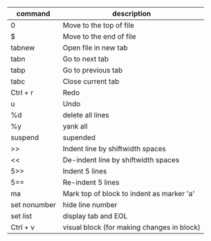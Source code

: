 |command| description|
|----|----|
|0| Move to the top of file|
|$| Move to the end of file|
|tabnew| Open file in new tab|
|tabn| Go to next tab|
|tabp| Go to previous tab|
|tabc| Close current tab|
|Ctrl + r| Redo|
|u| Undo|
|%d| delete all lines|
|%y| yank all |
|suspend|supended| 
|>>| Indent line by shiftwidth spaces|
|<<|De-indent line by shiftwidth spaces|
|5>>|Indent 5 lines|
|5==|Re-indent 5 lines|
|ma| Mark top of block to indent as marker 'a'|
|set nonumber|hide line number|
|set list|display tab and EOL|
|Ctrl + v| visual block (for making changes in block)| 
